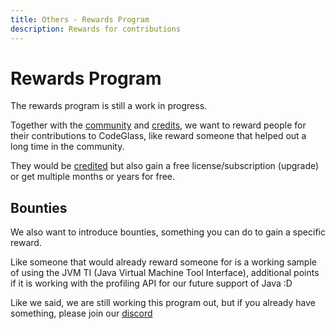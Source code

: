 ```yaml
---
title: Others - Rewards Program
description: Rewards for contributions
---
```

# Rewards Program

The rewards program is still a work in progress.

Together with the [community](Community.md) and [credits](Credits.md), we want to reward people for their contributions to CodeGlass, like reward someone that helped out a long time in the community.

They would be [credited](Credits.md) but also gain a free license/subscription (upgrade) or get multiple months or years for free.

## Bounties
We also want to introduce bounties, something you can do to gain a specific reward. 

Like someone that would already reward someone for is a working sample of using the JVM TI (Java Virtual Machine Tool Interface), additional points if it is working with the profiling API for our future support of Java :D 

Like we said, we are still working this program out, but if you already have something, please join our [discord](../../pages/contact.md#discord)



